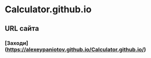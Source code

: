 # Calculator.github.io
## URL сайта
### [Заходи] (https://alexeypaniotov.github.io/Calculator.github.io/)

